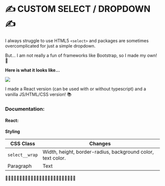 # ✍️ CUSTOM SELECT / DROPDOWN ✍️

I always struggle to use HTML5 `<select>` and packages are sometimes overcomplicated for just a simple dropdown. 

But... I am not really a fun of frameworks like Bootstrap, so I made my own! 👻

**Here is what it looks like...**

<img src="https://i.ibb.co/ygqhtLg/immagine-2021-08-27-150730.png"/>

I made a React version (can be used with or without typescript) and a vanilla JS/HTML/CSS version! 📚

### Documentation: 

#### React: 

**Styling**

| CSS Class      | Changes |
| ----------- | ----------- |
| `select__wrap` | Width, height, border-radius, background color, text color. |
| Paragraph   | Text        |

🚧🚧🚧🚧🚧🚧🚧🚧🚧🚧🚧🚧🚧🚧🚧🚧🚧🚧🚧🚧🚧🚧🚧🚧🚧